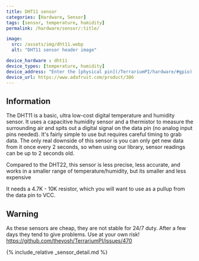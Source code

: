 ```yaml
---
title: DHT11 sensor
categories: [Hardware, Sensor]
tags: [sensor, temperature, humidity]
permalink: /hardware/sensor/:title/

image:
  src: /assets/img/dht11.webp
  alt: "DHT11 sensor header image"

device_hardware : dht11
device_types: [temperature, humidity]
device_address: "Enter the [physical pin](/TerrariumPI/hardware/#gpio) number where the data is connected<br />Ex: `27`"
device_url: https://www.adafruit.com/product/386
---
```


## Information
The DHT11 is a basic, ultra low-cost digital temperature and humidity sensor. It uses a capacitive humidity sensor and a thermistor to measure the surrounding air and spits out a digital signal on the data pin (no analog input pins needed). It's fairly simple to use but requires careful timing to grab data. The only real downside of this sensor is you can only get new data from it once every 2 seconds, so when using our library, sensor readings can be up to 2 seconds old.

Compared to the DHT22, this sensor is less precise, less accurate, and works in a smaller range of temperature/humidity, but its smaller and less expensive

It needs a 4.7K - 10K resistor, which you will want to use as a pullup from the data pin to VCC.

## Warning
As these sensors are cheap, they are not stable for 24/7 duty. After a few days they tend to give problems. Use at your own risk! https://github.com/theyosh/TerrariumPI/issues/470

{% include_relative _sensor_detail.md %}